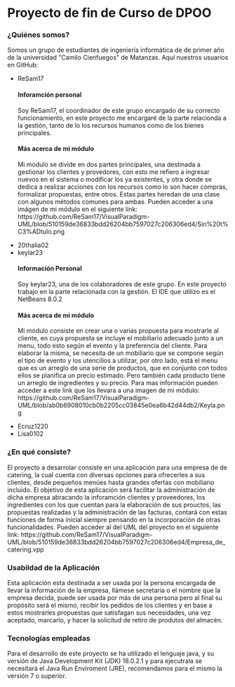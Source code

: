 <h1>Proyecto de fin de Curso de DPOO</h1>
<h3>¿Quiénes somos?</h3>
<p>Somos un grupo de estudiantes de ingeniería informática de 
    de primer año de la universidad "Camilo Cienfuegos" de Matanzas.
    Aquí nuestros usuarios en GitHub:</p>
<ul>
    <li>ReSam17</li>
    <h4>Inforamción personal</h4>
<p>Soy ReSam17, el coordinador de este grupo encargado de su 
    correcto funcionamiento, en este proyecto me encargaré de 
    la parte relacionda a la gestión, tanto de lo los recursos humanos 
    como de los bienes principales.</p>
<h4>Más acerca de mi módulo</h4>
<p>Mi módulo se divide en dos partes principales, una destinada a gestionar 
    los clientes y provedores, con esto me refiero a ingresar nuevos en el sistema
    o modificar los ya existentes, y otra donde se dedica a realizar acciones con 
    los recursos como lo son hacer compras, formalizar propuestas, entre otros. Estas 
    partes heredan de una clase con algunos métodos comunes para ambas.
    Pueden acceder a una imágen de mi módulo en el siguiente link: 
    https://github.com/ReSam17/VisualParadigm-UML/blob/510159de36833bdd26204bb7597027c206306ed4/Sin%20t%C3%ADtulo.png</p>
    <li>20thalia02</li>
    <li>keylar23</li>
    <h4>Información Personal </h4>
    <p> Soy keylar23, una de los colaboradores de este grupo.
    En este proyecto trabajo en la parte relacionada con la gestión.
    El IDE que utilizo es el NetBeans 8.0.2</p>
    <h4>Más acerca de mi módulo</h4>
    <p>Mi módulo consiste en crear una o varias  propuesta para mostrarle al cliente,
    en cuya propuesta se incluye el mobiliario adecuado junto a un menu, todo esto según el evento 
    y la preferencia del cliente. Para elaborar la misma, se necesita de un mobiliario que se compone según el tipo de evento y los utencilios a utilizar,
    por otro lado, está el menu que es un arreglo de una serie de productos, que en conjunto con todos ellos se planifica un precio estimado. Pero 
    también cada producto tiene un arreglo de ingredientes y su precio.
    Para mas información pueden acceder a este link que los llevara a una imagen de mi módulo:
    https://github.com/ReSam17/VisualParadigm-UML/blob/ab0b6908010cb0b2205cc03845e0ea6b42d44db2/Keyla.png   </p>
    <li>Ecruz1220</li>
    <li>Lisa0102</li>
</ul>
<h3>¿En qué consiste?</h3>
<p>El proyecto a desarrolar consiste en una aplicación para 
    una empresa de de catering, la cual cuenta con diversas opciones
    para ofrecerles a sus clientes, desde pequeños menúes hasta grandes 
    ofertas con mobiliario incluido. El objetivo de esta aplicación será 
    facilitar la administración de dicha empresa abracando la inforamción 
    clientes y proveedores, los ingredientes con los que cuentan para la 
    elaboración de sus prouctos, las propuestas realizadas y la administración 
    de las facturas, contará con estas funciones de forma inicial siempre 
    pensando en la incorporación de otras funcionalidades. 
    Pueden acceder al del UML del proyecto en el siguiente link:
    https://github.com/ReSam17/VisualParadigm-UML/blob/510159de36833bdd26204bb7597027c206306ed4/Empresa_de_catering.vpp</p>
    <h3>Usabildad de la Aplicación</h3>
<p>Esta aplicación esta destinada a ser usada por la persona encargada de llevar
    la información de la empresa, llámese secretaria o el nombre que la empresa decida,
    puede ser usada por más de una persona pero al final su propósito será el mismo, recibir 
    los pedidos de los clientes y en base a estos mostrarles propuestas que satisfagan sus 
    necesidades, una vez aceptado, marcarlo, y hacer la solicitud de retiro de produtos del
    almacén.</p>
<h3>Tecnologías empleadas</h3>
    <p>Para el desarrollo de este proyecto se ha utilizado el lenguaje 
    java, y su versión de Java Development Kit (JDK) 18.0.2.1 y para 
    ejecutrala se necesitará el Java Run Enviroment (JRE), recomendamos 
    para el mismo la versión 7 o superior.</p>


